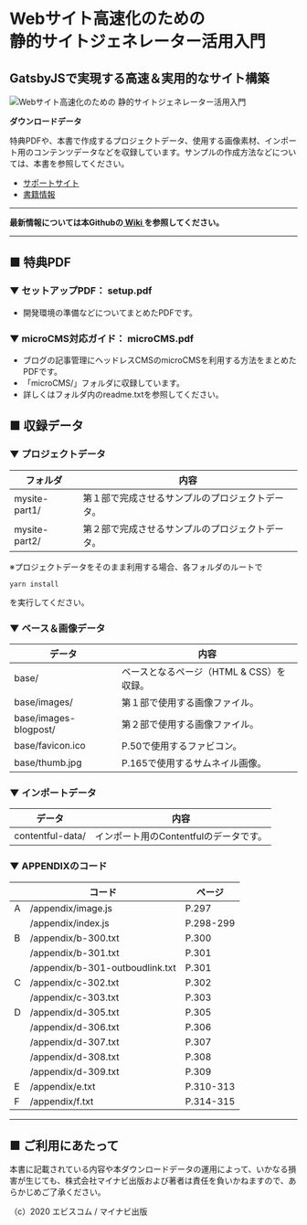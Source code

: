 # Webサイト高速化のための <br>静的サイトジェネレーター活用入門

## GatsbyJSで実現する高速＆実用的なサイト構築

![Webサイト高速化のための 静的サイトジェネレーター活用入門](https://ebisu.com/github/gatsbyjs-book.jpg)

**ダウンロードデータ**

特典PDFや、本書で作成するプロジェクトデータ、使用する画像素材、インポート用のコンテンツデータなどを収録しています。サンプルの作成方法などについては、本書を参照してください。

* [サポートサイト](https://book.mynavi.jp/supportsite/detail/9784839973001.html) 
* [書籍情報](https://ebisu.com/gatsbyjs-book/)


---

**最新情報については本Githubの[ Wiki ](https://github.com/ebisucom/gatsbyjs-book/wiki)を参照してください。**

---


## ■ 特典PDF


### ▼ セットアップPDF： setup.pdf

* 開発環境の準備などについてまとめたPDFです。


### ▼ microCMS対応ガイド： microCMS.pdf

* ブログの記事管理にヘッドレスCMSのmicroCMSを利用する方法をまとめたPDFです。
* 「microCMS/」フォルダに収録しています。
* 詳しくはフォルダ内のreadme.txtを参照してください。



## ■ 収録データ

### ▼ プロジェクトデータ

フォルダ      | 内容 
------------- | -----
mysite-part1/ | 第１部で完成させるサンプルのプロジェクトデータ。
mysite-part2/ | 第２部で完成させるサンプルのプロジェクトデータ。


※プロジェクトデータをそのまま利用する場合、各フォルダのルートで

```
yarn install
```

を実行してください。


### ▼ ベース＆画像データ

データ                | 内容 
--------------------- | -----
base/                 | ベースとなるページ（HTML & CSS）を収録。
base/images/          | 第１部で使用する画像ファイル。
base/images-blogpost/ | 第２部で使用する画像ファイル。
base/favicon.ico      | P.50で使用するファビコン。
base/thumb.jpg        | P.165で使用するサムネイル画像。


### ▼ インポートデータ

データ                | 内容 
--------------------- | -----
contentful-data/      | インポート用のContentfulのデータです。


### ▼ APPENDIXのコード

|  | コード                          | ページ    |
|--|-------------------------------- | ----------|
|A | /appendix/image.js              | P.297     |
|  | /appendix/index.js              | P.298-299 |
|B | /appendix/b-300.txt             | P.300     |
|  | /appendix/b-301.txt             | P.301     |
|  | /appendix/b-301-outboudlink.txt | P.301     |
|C | /appendix/c-302.txt             | P.302     |
|  | /appendix/c-303.txt             | P.303     |
|D | /appendix/d-305.txt             | P.305     |
|  | /appendix/d-306.txt             | P.306     |
|  | /appendix/d-307.txt             | P.307     |
|  | /appendix/d-308.txt             | P.308     |
|  | /appendix/d-309.txt             | P.309     |
|E | /appendix/e.txt                 | P.310-313 |
|F | /appendix/f.txt                 | P.314-315 |


-----------------------------------------------

## ■ ご利用にあたって

本書に記載されている内容や本ダウンロードデータの運用によって、いかなる損害が生じても、株式会社マイナビ出版および著者は責任を負いかねますので、あらかじめご了承ください。

（c）2020 エビスコム / マイナビ出版

